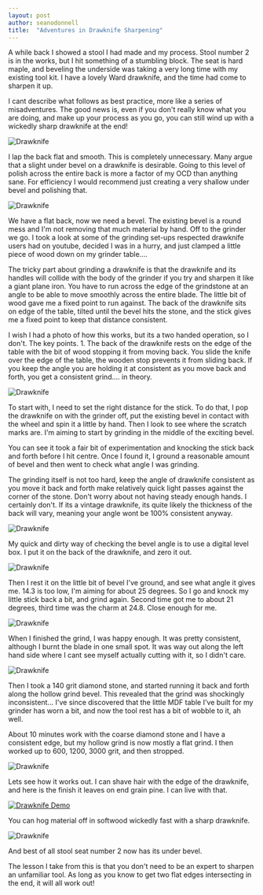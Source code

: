 ```yaml
---
layout: post
author: seanodonnell
title:  "Adventures in Drawknife Sharpening"
---
```


A while back I showed a stool I had made and my process. Stool number 2 is in the works, but I hit something of a stumbling block. The seat is hard maple, and beveling the underside was taking a very long time with my existing tool kit. I have a lovely Ward drawknife, and the time had come to sharpen it up.

I cant describe what follows as best practice, more like a series of misadventures. The good news is, even if you don't really know what you are doing, and make up your process as you go, you can still wind up with a wickedly sharp drawknife at the end!

![Drawknife](/assets/images/drawknife/1.jpg)

I lap the back flat and smooth. This is completely unnecessary. Many argue that a slight under bevel on a drawknife is desirable. Going to this level of polish across the entire back is more a factor of my OCD than anything sane. For efficiency I would recommend just creating a very shallow under bevel and polishing that. 

![Drawknife](/assets/images/drawknife/2.jpg)

We have a flat back, now we need a bevel. The existing bevel is a round mess and I'm not removing that much material by hand. Off to the grinder we go. I took a look at some of the grinding set-ups respected drawknife users had on youtube, decided I was in a hurry, and just clamped a little piece of wood down on my grinder table....

The tricky part about grinding a drawknife  is that the drawknife and its handles will collide with the body of the grinder if you try and sharpen it like a giant plane iron. You have to run across the edge of the grindstone at an angle to be able to move smoothly across the entire blade. The little bit of wood gave me a fixed point to run against. The back of the drawknife sits on edge of the table, tilted until the bevel hits the stone, and the stick gives me a fixed point to keep that distance consistent.

I wish I had a photo of how this works, but its a two handed operation, so I don't. The key points. 1. The back of the drawknife rests on the edge of the table with the bit of wood stopping it from moving back. You slide the knife over the edge of the table, the wooden stop prevents it from sliding back. If you keep the angle you are holding it at consistent as you move back and forth, you get a consistent grind.... in theory. 

![Drawknife](/assets/images/drawknife/3.jpg)

To start with, I need to set the right distance for the stick. To do that, I pop the drawknife on with the grinder off, put the existing bevel in contact with the wheel and spin it a little by hand. Then I look to see where the scratch marks are. I'm aiming to start by grinding in the middle of the exciting bevel.

You can see it took a fair bit of experimentation and knocking the stick back and forth before I hit centre. Once I found it, I ground a reasonable amount of bevel and then went to check what angle I was grinding. 

The grinding itself is not too hard, keep the angle of drawknife consistent as you move it back and forth make relatively quick light passes against the corner of the stone. Don't worry about not having steady enough hands. I certainly don't. If its a vintage drawknife, its quite likely the thickness of the back will vary, meaning your angle wont be 100% consistent anyway.

![Drawknife](/assets/images/drawknife/4.jpg)

My quick and dirty way of checking the bevel angle is to use a digital level box. I put it on the back of the drawknife, and zero it out.

![Drawknife](/assets/images/drawknife/5.jpg)

Then I rest it on the little bit of bevel I've ground, and see what angle it gives me. 14.3 is too low, I'm aiming for about 25 degrees. So I go and knock my little stick back a bit, and grind again. Second time got me to about 21 degrees, third time was the charm at 24.8. Close enough for me.

![Drawknife](/assets/images/drawknife/6.jpg)

When I finished the grind, I was happy enough. It was pretty consistent, although I burnt the blade in one small spot. It was way out along the left hand side where I cant see myself actually cutting with it, so I didn't care.

![Drawknife](/assets/images/drawknife/6.jpg)

Then I took a 140 grit diamond stone, and started running it back and forth along the hollow grind bevel. This revealed that the grind was shockingly inconsistent... I've since discovered that the little MDF table I've built for my grinder has worn a bit, and now the tool rest has a bit of wobble to it, ah well.

About 10 minutes work with the coarse diamond stone and I have a consistent edge, but my hollow grind is now mostly a flat grind. I then worked up to 600, 1200, 3000 grit, and then stropped.


![Drawknife](/assets/images/drawknife/7.jpg)

Lets see how it works out. I can shave hair with the edge of the drawknife, and here is the finish it leaves on end grain pine. I can live with that.


[![Drawknife Demo](/assets/images/drawknife/9.png)](https://youtu.be/SMd2vkf7mac "Drawknife Demo")

You can hog material off in softwood wickedly fast with a sharp drawknife.

![Drawknife](/assets/images/drawknife/8.jpg)

And best of all stool seat number 2 now has its under bevel.

The lesson I take from this is that you don't need to be an expert to sharpen an unfamiliar tool. As long as you know to get two flat edges intersecting in the end, it will all work out!










